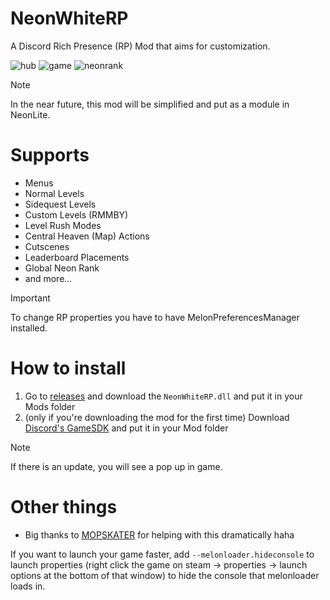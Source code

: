 # NeonWhiteRP
A Discord Rich Presence (RP) Mod that aims for customization.

![hub](https://github.com/Tuchan/NeonWhiteRP/assets/43300571/2bf7bf26-ae49-49e8-b634-945fd911b5fa) ![game](https://github.com/Tuchan/NeonWhiteRP/assets/43300571/cb1e9cf7-4a22-4d45-8258-7623a2597428) ![neonrank](https://github.com/Tuchan/NeonWhiteRP/assets/43300571/57955a80-b2fb-411f-bfa6-95bffdf88a9b)

> [!NOTE]  
> In the near future, this mod will be simplified and put as a module in NeonLite.

# Supports
- Menus
- Normal Levels
- Sidequest Levels
- Custom Levels (RMMBY)
- Level Rush Modes
- Central Heaven (Map) Actions
- Cutscenes
- Leaderboard Placements
- Global Neon Rank
- and more...

> [!IMPORTANT]  
> To change RP properties you have to have MelonPreferencesManager installed.

# How to install
1. Go to [releases](https://github.com/Tuchan/NeonWhiteRP/releases/latest) and download the `NeonWhiteRP.dll` and put it in your Mods folder
2. (only if you're downloading the mod for the first time) Download [Discord's GameSDK](https://dl-game-sdk.discordapp.net/3.2.1/discord_game_sdk.zip) and put it in your Mod folder

> [!NOTE]  
> If there is an update, you will see a pop up in game.

# Other things
- Big thanks to [MOPSKATER](https://github.com/MOPSKATER) for helping with this dramatically haha

If you want to launch your game faster, add `--melonloader.hideconsole` to launch properties (right click the game on steam -> properties -> launch options at the bottom of that window) to hide the console that melonloader loads in.
